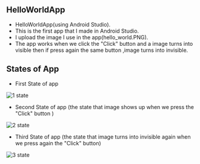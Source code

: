 ## HelloWorldApp
* HelloWorldApp(using Android Studio).
* This is the first app that I made in Android Studio.
* I upload the image I use in the app(hello_world.PNG).
* The app works when we click the "Click" button and a image turns into visible then if press again the same button ,image turns into invisible.
## States of App
* First State of app

![1 state](https://user-images.githubusercontent.com/77547891/141330458-3b8acf4c-bc58-4611-93b2-cbb872d2d7c4.PNG)

* Second State of app (the state that image shows up when we press the "Click" button )

![2 state](https://user-images.githubusercontent.com/77547891/141330461-aaaa31bf-3905-4922-ada1-5aebe5059a17.PNG)

* Third State of app (the state that image turns into invisible again when we press again the "Click" button)

![3 state](https://user-images.githubusercontent.com/77547891/141330449-aa6ceeda-73e8-4982-801f-04a6190a1cce.PNG)
